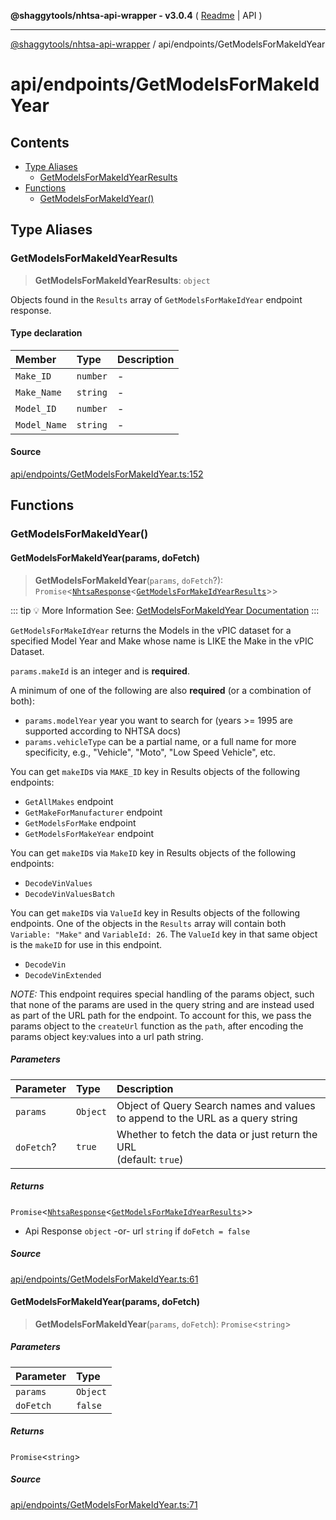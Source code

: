 **@shaggytools/nhtsa-api-wrapper - v3.0.4** ( [Readme](../../index.md) \| API )

***

[@shaggytools/nhtsa-api-wrapper](../../modules.md) / api/endpoints/GetModelsForMakeIdYear

# api/endpoints/GetModelsForMakeIdYear

## Contents

- [Type Aliases](GetModelsForMakeIdYear.md#type-aliases)
  - [GetModelsForMakeIdYearResults](GetModelsForMakeIdYear.md#getmodelsformakeidyearresults)
- [Functions](GetModelsForMakeIdYear.md#functions)
  - [GetModelsForMakeIdYear()](GetModelsForMakeIdYear.md#getmodelsformakeidyear)

## Type Aliases

### GetModelsForMakeIdYearResults

> **GetModelsForMakeIdYearResults**: `object`

Objects found in the `Results` array of `GetModelsForMakeIdYear` endpoint response.

#### Type declaration

| Member | Type | Description |
| :------ | :------ | :------ |
| `Make_ID` | `number` | - |
| `Make_Name` | `string` | - |
| `Model_ID` | `number` | - |
| `Model_Name` | `string` | - |

#### Source

[api/endpoints/GetModelsForMakeIdYear.ts:152](https://github.com/ShaggyTech/nhtsa-api-wrapper/blob/main/packages/lib/src/api/endpoints/GetModelsForMakeIdYear.ts#L152)

## Functions

### GetModelsForMakeIdYear()

#### GetModelsForMakeIdYear(params, doFetch)

> **GetModelsForMakeIdYear**(`params`, `doFetch`?): `Promise`\<[`NhtsaResponse`](../types.md#nhtsaresponset)\<[`GetModelsForMakeIdYearResults`](GetModelsForMakeIdYear.md#getmodelsformakeidyearresults)\>\>

::: tip :bulb: More Information
See: [GetModelsForMakeIdYear Documentation](/guide/vpic/endpoints/get-models-for-make-id-year)
:::

`GetModelsForMakeIdYear` returns the Models in the vPIC dataset for a specified Model Year
and Make whose name is LIKE the Make in the vPIC Dataset.

`params.makeId` is an integer and is **required**.

A minimum of one of the following are also **required** (or a combination of both):
- `params.modelYear` year you want to search for (years >= 1995 are supported according to NHTSA
  docs)
- `params.vehicleType` can be a partial name, or a full name for more specificity, e.g.,
  "Vehicle", "Moto", "Low Speed Vehicle", etc.

You can get `makeID`s via `MAKE_ID` key in Results objects of the following endpoints:
- `GetAllMakes` endpoint
- `GetMakeForManufacturer` endpoint
- `GetModelsForMake` endpoint
- `GetModelsForMakeYear` endpoint

You can get `makeID`s via `MakeID` key in Results objects of the following endpoints:
- `DecodeVinValues`
- `DecodeVinValuesBatch`

You can get `makeID`s via `ValueId` key in Results objects of the following endpoints.
One of the objects in the `Results` array will contain both `Variable: "Make"` and
`VariableId: 26`. The `ValueId` key in that same object is the `makeID` for use in this
endpoint.
- `DecodeVin`
- `DecodeVinExtended`

_NOTE:_ This endpoint requires special handling of the params object, such that none of the
params are used in the query string and are instead used as part of the URL path for the
endpoint. To account for this, we pass the params object to the `createUrl` function as the
`path`, after encoding the params object key:values into a url path string.

##### Parameters

| Parameter | Type | Description |
| :------ | :------ | :------ |
| `params` | `Object` | Object of Query Search names and values to append to the URL as a query string |
| `doFetch`? | `true` | Whether to fetch the data or just return the URL<br />(default: `true`) |

##### Returns

`Promise`\<[`NhtsaResponse`](../types.md#nhtsaresponset)\<[`GetModelsForMakeIdYearResults`](GetModelsForMakeIdYear.md#getmodelsformakeidyearresults)\>\>

- Api Response
`object` -or- url `string` if `doFetch = false`

##### Source

[api/endpoints/GetModelsForMakeIdYear.ts:61](https://github.com/ShaggyTech/nhtsa-api-wrapper/blob/main/packages/lib/src/api/endpoints/GetModelsForMakeIdYear.ts#L61)

#### GetModelsForMakeIdYear(params, doFetch)

> **GetModelsForMakeIdYear**(`params`, `doFetch`): `Promise`\<`string`\>

##### Parameters

| Parameter | Type |
| :------ | :------ |
| `params` | `Object` |
| `doFetch` | `false` |

##### Returns

`Promise`\<`string`\>

##### Source

[api/endpoints/GetModelsForMakeIdYear.ts:71](https://github.com/ShaggyTech/nhtsa-api-wrapper/blob/main/packages/lib/src/api/endpoints/GetModelsForMakeIdYear.ts#L71)
